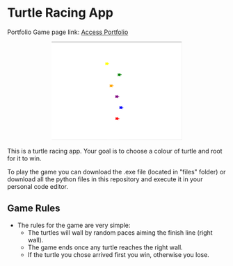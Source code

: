 # Turtle Racing App

Portfolio Game page link: [Access Portfolio](https://meduardaeneves.github.io/portfolio/games/turtle_racing/)

<p align="center">
  <img src="files/turtle_racing_playing.png" width="300">
</p>

<p>This is a turtle racing app. Your goal is to choose a colour of turtle and root for it to win.</p>

<p>To play the game you can download the .exe file (located in "files" folder) or download all the python files in this repository and execute it in your personal code editor.</p>

## Game Rules

<div>
    <ul>
      <li>The rules for the game are very simple:
        <ul>
          <li>The turtles will wall by random paces aiming the finish line (right wall).</li>
          <li>The game ends once any turtle reaches the right wall.</li>
          <li>If the turtle you chose arrived first you win, otherwise you lose.</li>
        </ul>
      </li>
    </ul>
  </div>


